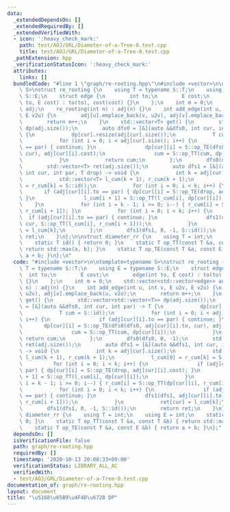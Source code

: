 ```yaml
---
data:
  _extendedDependsOn: []
  _extendedRequiredBy: []
  _extendedVerifiedWith:
  - icon: ':heavy_check_mark:'
    path: test/AOJ/GRL/Diameter-of-a-Tree-0.test.cpp
    title: test/AOJ/GRL/Diameter-of-a-Tree-0.test.cpp
  _pathExtension: hpp
  _verificationStatusIcon: ':heavy_check_mark:'
  attributes:
    links: []
  bundledCode: "#line 1 \"graph/re-rooting.hpp\"\n#include <vector>\n\ntemplate<typename\
    \ S>\nstruct re_rooting {\n    using T = typename S::T;\n    using E = typename\
    \ S::E;\n    struct edge {\n        int to;\n        E cost;\n        edge(int\
    \ to, E cost) : to(to), cost(cost) {}\n    };\n    int m = 0;\n    std::vector<std::vector<edge>>\
    \ adj;\n    re_rooting(int n) : adj(n) {}\n    int add_edge(int u, int v, E u2v,\
    \ E v2u) {\n        adj[u].emplace_back(v, u2v), adj[v].emplace_back(u, v2u);\n\
    \        return m++;\n    }\n    std::vector<T> get() {\n        std::vector<std::vector<T>>\
    \ dp(adj.size());\n        auto dfs0 = [&](auto &&dfs0, int cur, int par) -> T\
    \ {\n            dp[cur].resize(adj[cur].size());\n            T cum = S::id();\n\
    \            for (int i = 0; i < adj[cur].size(); i++) {\n                if (adj[cur][i].to\
    \ == par) { continue; }\n                dp[cur][i] = S::op_TE(dfs0(dfs0, adj[cur][i].to,\
    \ cur), adj[cur][i].cost);\n                cum = S::op_TT(cum, dp[cur][i]);\n\
    \            }\n            return cum;\n        };\n        dfs0(dfs0, 0, -1);\n\
    \        std::vector<T> ret(adj.size());\n        auto dfs1 = [&](auto &&dfs1,\
    \ int cur, int par, T drop) -> void {\n            int k = adj[cur].size();\n\
    \            std::vector<T> l_cum(k + 1), r_cum(k + 1);\n            l_cum[0]\
    \ = r_cum[k] = S::id();\n            for (int i = 0; i < k; i++) {\n         \
    \       if (adj[cur][i].to == par) { dp[cur][i] = S::op_TE(drop, adj[cur][i].cost);\
    \ }\n                l_cum[i + 1] = S::op_TT(l_cum[i], dp[cur][i]);\n        \
    \    }\n            for (int i = k - 1; i >= 0; i--) { r_cum[i] = S::op_TT(dp[cur][i],\
    \ r_cum[i + 1]); }\n            for (int i = 0; i < k; i++) {\n              \
    \  if (adj[cur][i].to == par) { continue; }\n                dfs1(dfs1, adj[cur][i].to,\
    \ cur, S::op_TT(l_cum[i], r_cum[i + 1]));\n            }\n            ret[cur]\
    \ = l_cum[k];\n        };\n        dfs1(dfs1, 0, -1, S::id());\n        return\
    \ ret;\n    }\n};\n\nstruct diameter_rr {\n    using T = int;\n    using E = int;\n\
    \    static T id() { return 0; }\n    static T op_TT(const T &a, const T &b) {\
    \ return std::max(a, b); }\n    static T op_TE(const T &a, const E &b) { return\
    \ a + b; }\n};\n"
  code: "#include <vector>\n\ntemplate<typename S>\nstruct re_rooting {\n    using\
    \ T = typename S::T;\n    using E = typename S::E;\n    struct edge {\n      \
    \  int to;\n        E cost;\n        edge(int to, E cost) : to(to), cost(cost)\
    \ {}\n    };\n    int m = 0;\n    std::vector<std::vector<edge>> adj;\n    re_rooting(int\
    \ n) : adj(n) {}\n    int add_edge(int u, int v, E u2v, E v2u) {\n        adj[u].emplace_back(v,\
    \ u2v), adj[v].emplace_back(u, v2u);\n        return m++;\n    }\n    std::vector<T>\
    \ get() {\n        std::vector<std::vector<T>> dp(adj.size());\n        auto dfs0\
    \ = [&](auto &&dfs0, int cur, int par) -> T {\n            dp[cur].resize(adj[cur].size());\n\
    \            T cum = S::id();\n            for (int i = 0; i < adj[cur].size();\
    \ i++) {\n                if (adj[cur][i].to == par) { continue; }\n         \
    \       dp[cur][i] = S::op_TE(dfs0(dfs0, adj[cur][i].to, cur), adj[cur][i].cost);\n\
    \                cum = S::op_TT(cum, dp[cur][i]);\n            }\n           \
    \ return cum;\n        };\n        dfs0(dfs0, 0, -1);\n        std::vector<T>\
    \ ret(adj.size());\n        auto dfs1 = [&](auto &&dfs1, int cur, int par, T drop)\
    \ -> void {\n            int k = adj[cur].size();\n            std::vector<T>\
    \ l_cum(k + 1), r_cum(k + 1);\n            l_cum[0] = r_cum[k] = S::id();\n  \
    \          for (int i = 0; i < k; i++) {\n                if (adj[cur][i].to ==\
    \ par) { dp[cur][i] = S::op_TE(drop, adj[cur][i].cost); }\n                l_cum[i\
    \ + 1] = S::op_TT(l_cum[i], dp[cur][i]);\n            }\n            for (int\
    \ i = k - 1; i >= 0; i--) { r_cum[i] = S::op_TT(dp[cur][i], r_cum[i + 1]); }\n\
    \            for (int i = 0; i < k; i++) {\n                if (adj[cur][i].to\
    \ == par) { continue; }\n                dfs1(dfs1, adj[cur][i].to, cur, S::op_TT(l_cum[i],\
    \ r_cum[i + 1]));\n            }\n            ret[cur] = l_cum[k];\n        };\n\
    \        dfs1(dfs1, 0, -1, S::id());\n        return ret;\n    }\n};\n\nstruct\
    \ diameter_rr {\n    using T = int;\n    using E = int;\n    static T id() { return\
    \ 0; }\n    static T op_TT(const T &a, const T &b) { return std::max(a, b); }\n\
    \    static T op_TE(const T &a, const E &b) { return a + b; }\n};"
  dependsOn: []
  isVerificationFile: false
  path: graph/re-rooting.hpp
  requiredBy: []
  timestamp: '2020-10-13 20:08:33+09:00'
  verificationStatus: LIBRARY_ALL_AC
  verifiedWith:
  - test/AOJ/GRL/Diameter-of-a-Tree-0.test.cpp
documentation_of: graph/re-rooting.hpp
layout: document
title: "\u5168\u65B9\u4F4D\u6728 DP"
---
```



